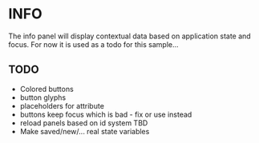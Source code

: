 INFO
===

The info panel will display contextual data based on application state and focus.
For now it is used as a todo for this sample...

TODO
---
  * Colored buttons
  * button glyphs
  * placeholders for attribute
  * buttons keep focus which is bad - fix or use <a> instead
  * reload panels based on id system TBD
  * Make saved/new/... real state variables